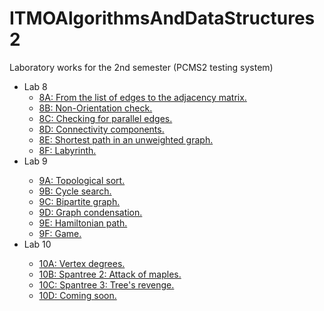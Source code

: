 # ITMOAlgorithmsAndDataStructures2
Laboratory works for the 2nd semester (PCMS2 testing system)
<ul>
  <li>Lab 8
    <ul>
      <li><a href = "https://github.com/annchous/ITMOAlgorithmsAndDataStructures2/tree/master/8A/main.cpp">8A: From the list of edges to the      adjacency matrix.</a></li>
      <li><a href = "https://github.com/annchous/ITMOAlgorithmsAndDataStructures2/tree/master/8B/main.cpp">8B: Non-Orientation check.</a></li>
      <li><a href = "https://github.com/annchous/ITMOAlgorithmsAndDataStructures2/tree/master/8C/main.cpp">8C: Checking for parallel edges.</a></li>
      <li><a href = "https://github.com/annchous/ITMOAlgorithmsAndDataStructures2/tree/master/8D/main.cpp">8D: Connectivity components.</a></li>
      <li><a href = "https://github.com/annchous/ITMOAlgorithmsAndDataStructures2/tree/master/8E/main.cpp">8E: Shortest path in an unweighted graph.</a></li>
      <li><a href = "https://github.com/annchous/ITMOAlgorithmsAndDataStructures2/tree/master/8F/main.cpp">8F: Labyrinth.</a></li>
    </ul>
  </li>
  <li>Lab 9</li>
  <ul>
      <li><a href = "https://github.com/annchous/ITMOAlgorithmsAndDataStructures2/tree/master/9A/main.cpp">9A: Topological sort.</a></li>
      <li><a href = "https://github.com/annchous/ITMOAlgorithmsAndDataStructures2/tree/master/9B/main.cpp">9B: Cycle search.</a></li>
      <li><a href = "https://github.com/annchous/ITMOAlgorithmsAndDataStructures2/tree/master/9C/main.cpp">9C: Bipartite graph.</a></li>
      <li><a href = "https://github.com/annchous/ITMOAlgorithmsAndDataStructures2/tree/master/9D/main.cpp">9D: Graph condensation.</a></li>
      <li><a href = "https://github.com/annchous/ITMOAlgorithmsAndDataStructures2/tree/master/9E/main.cpp">9E: Hamiltonian path.</a></li>
      <li><a href = "https://github.com/annchous/ITMOAlgorithmsAndDataStructures2/tree/master/9F/main.cpp">9F: Game.</a></li>
    </ul>
  </li>
  <li>Lab 10</li>
  <ul>
      <li><a href = "https://github.com/annchous/ITMOAlgorithmsAndDataStructures2/tree/master/10A/main.cpp">10A: Vertex degrees.</a></li>
      <li><a href = "https://github.com/annchous/ITMOAlgorithmsAndDataStructures2/tree/master/10B/main.cpp">10B: Spantree 2: Attack of maples.</a></li>
      <li><a href = "https://github.com/annchous/ITMOAlgorithmsAndDataStructures2/tree/master/10C/main.cpp">10C: Spantree 3: Tree's revenge.</a></li>
      <li><a href = "https://github.com/annchous/ITMOAlgorithmsAndDataStructures2/tree/master/10D/main.cpp">10D: Coming soon.</a></li>
    </ul>
  </li>
